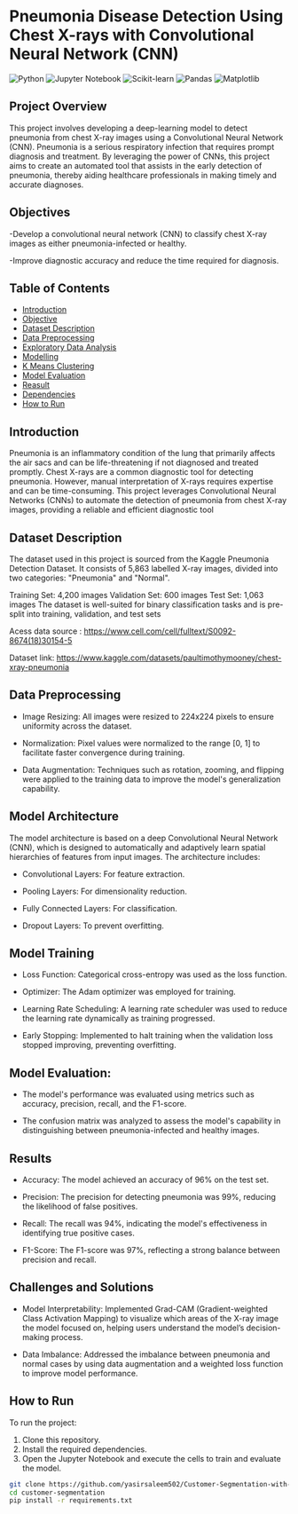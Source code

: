 # Pneumonia Disease Detection Using Chest X-rays with Convolutional Neural Network (CNN)


![Python](https://img.shields.io/badge/Python-3.8+-green)
![Jupyter Notebook](https://img.shields.io/badge/Tools-Jupyter%20Notebook-orange)
![Scikit-learn](https://img.shields.io/badge/Library-Scikit--learn-blue)
![Pandas](https://img.shields.io/badge/Library-Pandas-yellow)
![Matplotlib](https://img.shields.io/badge/Library-Matplotlib-lightblue)

## Project Overview

This project involves developing a deep-learning model to detect pneumonia from chest X-ray images using a Convolutional Neural Network (CNN). Pneumonia is a serious respiratory infection that requires prompt diagnosis and treatment. By leveraging the power of CNNs, this project aims to create an automated tool that assists in the early detection of pneumonia, thereby aiding healthcare professionals in making timely and accurate diagnoses.

## Objectives
-Develop a convolutional neural network (CNN) to classify chest X-ray images as either pneumonia-infected or healthy.

-Improve diagnostic accuracy and reduce the time required for diagnosis.


## Table of Contents

- [Introduction](#introduction)
- [Objective](#objective)
- [Dataset Description](#dataset-description)
- [Data Preprocessing](#data-preprocessing)
- [Exploratory Data Analysis](#exploratory-data-analysis)
- [Modelling](#modelling)
- [K Means Clustering](#k-means-clustering)
- [Model Evaluation](#model-evaluation)
- [Reasult](#reasult)
- [Dependencies](#dependencies)
- [How to Run](#how-to-run)

## Introduction

Pneumonia is an inflammatory condition of the lung that primarily affects the air sacs and can be life-threatening if not diagnosed and treated promptly. Chest X-rays are a common diagnostic tool for detecting pneumonia. However, manual interpretation of X-rays requires expertise and can be time-consuming. This project leverages Convolutional Neural Networks (CNNs) to automate the detection of pneumonia from chest X-ray images, providing a reliable and efficient diagnostic tool

## Dataset Description

The dataset used in this project is sourced from the Kaggle Pneumonia Detection Dataset. It consists of 5,863 labelled X-ray images, divided into two categories: "Pneumonia" and "Normal".

Training Set: 4,200 images
Validation Set: 600 images
Test Set: 1,063 images
The dataset is well-suited for binary classification tasks and is pre-split into training, validation, and test sets

Acess data source :  https://www.cell.com/cell/fulltext/S0092-8674(18)30154-5

Dataset link: https://www.kaggle.com/datasets/paultimothymooney/chest-xray-pneumonia

## Data Preprocessing

- Image Resizing: All images were resized to 224x224 pixels to ensure uniformity across the dataset.
  
- Normalization: Pixel values were normalized to the range [0, 1] to facilitate faster convergence during training.
  
- Data Augmentation: Techniques such as rotation, zooming, and flipping were applied to the training data to improve the model's generalization capability.


## Model Architecture

The model architecture is based on a deep Convolutional Neural Network (CNN), which is designed to automatically and adaptively learn spatial hierarchies of features from input images. The architecture includes:

- Convolutional Layers: For feature extraction.
  
- Pooling Layers: For dimensionality reduction.
  
- Fully Connected Layers: For classification.
  
- Dropout Layers: To prevent overfitting.


## Model Training

- Loss Function: Categorical cross-entropy was used as the loss function.
  
- Optimizer: The Adam optimizer was employed for training.
  
- Learning Rate Scheduling: A learning rate scheduler was used to reduce the learning rate dynamically as training progressed.
  
- Early Stopping: Implemented to halt training when the validation loss stopped improving, preventing overfitting.


 ## Model Evaluation:

- The model's performance was evaluated using metrics such as accuracy, precision, recall, and the F1-score.

- The confusion matrix was analyzed to assess the model's capability in distinguishing between pneumonia-infected and healthy images.

## Results

- Accuracy: The model achieved an accuracy of 96% on the test set.

- Precision: The precision for detecting pneumonia was 99%, reducing the likelihood of false positives.

- Recall: The recall was 94%, indicating the model's effectiveness in identifying true positive cases.

- F1-Score: The F1-score was 97%, reflecting a strong balance between precision and recall.

## Challenges and Solutions

- Model Interpretability: Implemented Grad-CAM (Gradient-weighted Class Activation Mapping) to visualize which areas of the X-ray image the model focused on, helping users understand the model’s decision-making process.
  
- Data Imbalance: Addressed the imbalance between pneumonia and normal cases by using data augmentation and a weighted loss function to improve model performance.

  






## How to Run

To run the project:
1. Clone this repository.
2. Install the required dependencies.
3. Open the Jupyter Notebook and execute the cells to train and evaluate the model.

```bash
git clone https://github.com/yasirsaleem502/Customer-Segmentation-with-K-Means-Clustering.git
cd customer-segmentation
pip install -r requirements.txt
